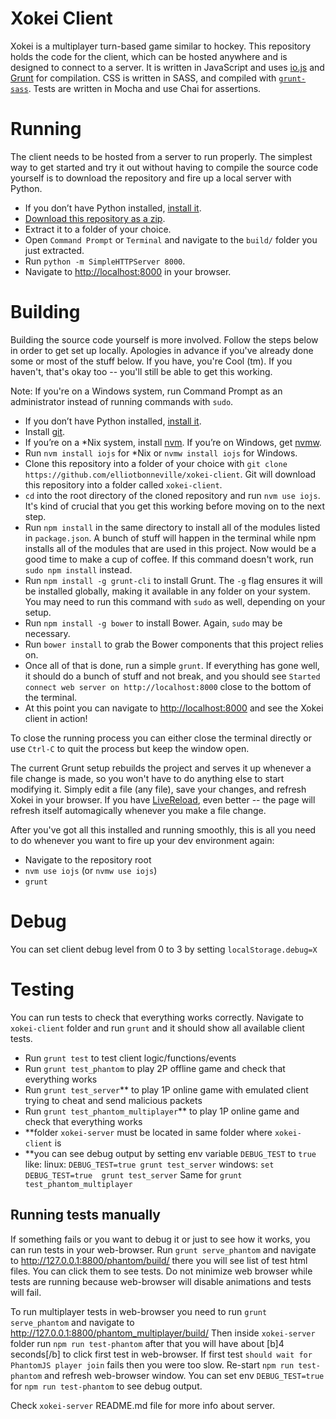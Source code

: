 # Xokei Client #
Xokei is a multiplayer turn-based game similar to hockey. This repository holds the code for the client, which can be hosted anywhere and is designed to connect to a server. It is written in JavaScript and uses [io.js](https://iojs.org/en/) and [Grunt](http://gruntjs.com/) for compilation. CSS is written in SASS, and compiled with [`grunt-sass`](https://github.com/sindresorhus/grunt-sass). Tests are written in Mocha and use Chai for assertions.

# Running #
The client needs to be hosted from a server to run properly. The simplest way to get started and try it out without having to compile the source code yourself is to download the repository and fire up a local server with Python.

- If you don’t have Python installed, [install it](https://www.python.org/).
- [Download this repository as a zip](https://github.com/elliotbonneville/xokei-client/archive/master.zip).
- Extract it to a folder of your choice.
- Open `Command Prompt` or `Terminal` and navigate to the `build/` folder you just extracted.
- Run `python -m SimpleHTTPServer 8000`.
- Navigate to [http://localhost:8000](http://localhost:8000) in your browser.

# Building #
Building the source code yourself is more involved. Follow the steps below in order to get set up locally. Apologies in advance if you've already done some or most of the stuff below. If you have, you're Cool (tm). If you haven't, that's okay too -- you'll still be able to get this working.

Note: If you're on a Windows system, run Command Prompt as an administrator instead of running commands with `sudo`.

- If you don’t have Python installed, [install it](https://www.python.org/).
- Install [git](https://git-scm.com/).
- If you’re on a \*Nix system, install [nvm](https://github.com/creationix/nvm). If you’re on Windows, get [nvmw](https://github.com/hakobera/nvmw).
- Run `nvm install iojs` for \*Nix or `nvmw install iojs` for Windows.
- Clone this repository into a folder of your choice with `git clone https://github.com/elliotbonneville/xokei-client`. Git will download this repository into a folder called `xokei-client`.
- `cd` into the root directory of the cloned repository and run `nvm use iojs`. It's kind of crucial that you get this working before moving on to the next step.
- Run `npm install` in the same directory to install all of the modules listed in `package.json`. A bunch of stuff will happen in the terminal while npm installs all of the modules that are used in this project. Now would be a good time to make a cup of coffee. If this command doesn't work, run `sudo npm install` instead.
- Run `npm install -g grunt-cli` to install Grunt. The `-g` flag ensures it will be installed globally, making it available in any folder on your system. You may need to run this command with `sudo` as well, depending on your setup.
- Run `npm install -g bower` to install Bower. Again, `sudo` may be necessary.
- Run `bower install` to grab the Bower components that this project relies on.
- Once all of that is done, run a simple `grunt`. If everything has gone well, it should do a bunch of stuff and not break, and you should see `Started connect web server on http://localhost:8000` close to the bottom of the terminal.
- At this point you can navigate to [http://localhost:8000](http://localhost:8000) and see the Xokei client in action!

To close the running process you can either close the terminal directly or use `Ctrl-C` to quit the process but keep the window open.

The current Grunt setup rebuilds the project and serves it up whenever a file change is made, so you won't have to do anything else to start modifying it. Simply edit a file (any file), save your changes, and refresh Xokei in your browser. If you have [LiveReload](http://livereload.com/), even better -- the page will refresh itself automagically whenever you make a file change.

After you've got all this installed and running smoothly, this is all you need to do whenever you want to fire up your dev environment again:

- Navigate to the repository root
- `nvm use iojs` (or `nvmw use iojs`)
- `grunt`

# Debug #
You can set client debug level from 0 to 3 by setting `localStorage.debug=X`

# Testing #
You can run tests to check that everything works correctly.
Navigate to `xokei-client` folder and run `grunt` and it should show all available client tests.
- Run `grunt test` to test client logic/functions/events
- Run `grunt test_phantom` to play 2P offline game and check that everything works
- Run `grunt test_server`** to play 1P online game with emulated client trying to cheat and send malicious packets
- Run `grunt test_phantom_multiplayer`** to play 1P online game and check that everything works
- **folder `xokei-server` must be located in same folder where `xokei-client` is
- **you can see debug output by setting env variable `DEBUG_TEST` to `true` like: 
linux: 
`DEBUG_TEST=true grunt test_server` 
windows: 
`set DEBUG_TEST=true 
grunt test_server` 
Same for `grunt test_phantom_multiplayer`

## Running tests manually ##
If something fails or you want to debug it or just to see how it works, you can run tests in your web-browser.
Run `grunt serve_phantom` and navigate to http://127.0.0.1:8800/phantom/build/ there you will see list of test html files. You can click them to see tests.
Do not minimize web browser while tests are running because web-browser will disable animations and tests will fail.

To run multiplayer tests in web-browser you need to run `grunt serve_phantom` and navigate to http://127.0.0.1:8800/phantom_multiplayer/build/ 
Then inside `xokei-server` folder run `npm run test-phantom` after that you will have about [b]4 seconds[/b] to click first test in web-browser.
If first test `should wait for PhantomJS player join` fails then you were too slow. Re-start `npm run test-phantom` and refresh web-browser window.
You can set env `DEBUG_TEST=true` for `npm run test-phantom` to see debug output.

Check `xokei-server` README.md file for more info about server.